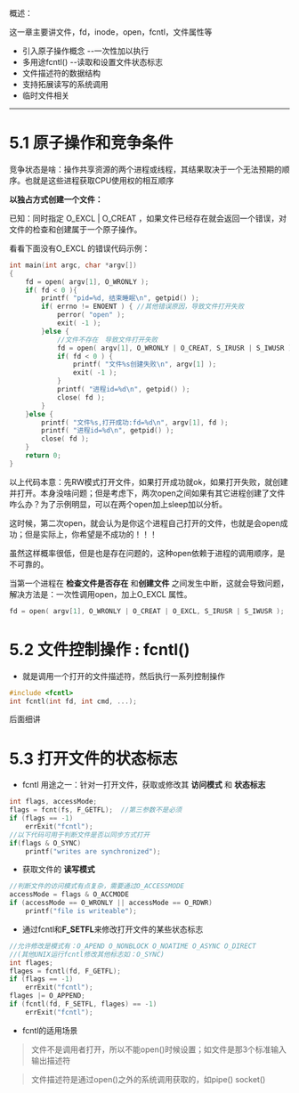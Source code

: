 概述：

这一章主要讲文件，fd，inode，open，fcntl，文件属性等

* 引入原子操作概念 --一次性加以执行
* 多用途fcntl() --读取和设置文件状态标志
* 文件描述符的数据结构
* 支持拓展读写的系统调用
* 临时文件相关

---

# 5.1 原子操作和竞争条件

竞争状态是啥：操作共享资源的两个进程或线程，其结果取决于一个无法预期的顺序。也就是这些进程获取CPU使用权的相互顺序



**以独占方式创建一个文件：**

已知：同时指定 O_EXCL | O_CREAT ，如果文件已经存在就会返回一个错误，对文件的检查和创建属于一个原子操作。

看看下面没有O_EXCL 的错误代码示例：

```c
int main(int argc, char *argv[])
{
    fd = open( argv[1], O_WRONLY );
    if( fd < 0 ){
        printf( "pid=%d, 结束睡眠\n", getpid() );
        if( errno != ENOENT ) {	//其他错误原因，导致文件打开失败
            perror( "open" );
            exit( -1 );
        }else {
            //文件不存在　导致文件打开失败
            fd = open( argv[1], O_WRONLY | O_CREAT, S_IRUSR | S_IWUSR );    
            if( fd < 0 ) {
                printf( "文件%s创建失败\n", argv[1] );
                exit( -1 );
            }
            printf( "进程id=%d\n", getpid() );
            close( fd );
        }
    }else {
        printf( "文件%s,打开成功:fd=%d\n", argv[1], fd );
        printf( "进程id=%d\n", getpid() );
        close( fd );
    }
    return 0;
}
```

以上代码本意：先RW模式打开文件，如果打开成功就ok，如果打开失败，就创建并打开。本身没啥问题；但是考虑下，两次open之间如果有其它进程创建了文件咋么办？为了示例明显，可以在两个open加上sleep加以分析。

这时候，第二次open，就会认为是你这个进程自己打开的文件，也就是会open成功；但是实际上，你希望是不成功的！！！

虽然这样概率很低，但是也是存在问题的，这种open依赖于进程的调用顺序，是不可靠的。

当第一个进程在 **检查文件是否存在** 和**创建文件** 之间发生中断，这就会导致问题，解决方法是：一次性调用open，加上O_EXCL 属性。

```c
fd = open( argv[1], O_WRONLY | O_CREAT | O_EXCL, S_IRUSR | S_IWUSR );
```



# 5.2 文件控制操作 : fcntl()

* 就是调用一个打开的文件描述符，然后执行一系列控制操作

```c
#include <fcntl>
int fcntl(int fd, int cmd, ...);
```

后面细讲



# 5.3 打开文件的状态标志

* fcntl 用途之一：针对一打开文件，获取或修改其 **访问模式** 和 **状态标志**

```c
int flags, accessMode;
flags = fcnt(fs, F_GETFL);	//第三参数不是必须
if (flags == -1) 
    errExit("fcntl");
//以下代码可用于判断文件是否以同步方式打开
if(flags & O_SYNC)
    printf("writes are synchronized");
```
* 获取文件的 **读写模式**

```c
//判断文件的访问模式有点复杂，需要通过O_ACCESSMODE
accessMode = flags & O_ACCMODE
if (accessMode == O_WRONLY || accessMode == O_RDWR)
    printf("file is writeable");
```

* 通过fcntl和**F_SETFL**来修改打开文件的某些状态标志

```c
//允许修改是模式有：O_APEND O_NONBLOCK O_NOATIME O_ASYNC O_DIRECT
//(其他UNIX运行fcntl修改其他标志如：O_SYNC)
int flages;
flages = fcntl(fd, F_GETFL);
if (flags == -1) 
    errExit("fcntl");
flages |= O_APPEND;
if (fcntl(fd, F_SETFL, flages) == -1)
    errExit("fcntl");
```

* fcntl的适用场景

> 文件不是调用者打开，所以不能open()时候设置；如文件是那3个标准输入输出描述符

> 文件描述符是通过open()之外的系统调用获取的，如pipe() socket()